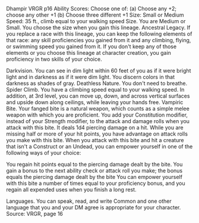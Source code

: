 Dhampir
VRGR
p16
Ability Scores: Choose one of: (a) Choose any +2; choose any other +1 (b) Choose three different +1
Size: Small or Medium
Speed: 35 ft., climb equal to your walking speed
Size. You are Medium or Small. You choose the size when you gain this lineage.
Ancestral Legacy. If you replace a race with this lineage, you can keep the following elements of that race: any skill proficiencies you gained from it and any climbing, flying, or swimming speed you gained from it.
If you don't keep any of those elements or you choose this lineage at character creation, you gain proficiency in two skills of your choice.

Darkvision. You can see in dim light within 60 feet of you as if it were bright light and in darkness as if it were dim light. You discern colors in that darkness as shades of gray.
Deathless Nature. You don't need to breathe.
Spider Climb. You have a climbing speed equal to your walking speed. In addition, at 3rd level, you can move up, down, and across vertical surfaces and upside down along ceilings, while leaving your hands free.
Vampiric Bite. Your fanged bite is a natural weapon, which counts as a simple melee weapon with which you are proficient. You add your Constitution modifier, instead of your Strength modifier, to the attack and damage rolls when you attack with this bite. It deals 1d4 piercing damage on a hit. While you are missing half or more of your hit points, you have advantage on attack rolls you make with this bite.
When you attack with this bite and hit a creature that isn't a Construct or an Undead, you can empower yourself in one of the following ways of your choice:

You regain hit points equal to the piercing damage dealt by the bite.
You gain a bonus to the next ability check or attack roll you make; the bonus equals the piercing damage dealt by the bite
You can empower yourself with this bite a number of times equal to your proficiency bonus, and you regain all expended uses when you finish a long rest.

Languages. You can speak, read, and write Common and one other language that you and your DM agree is appropriate for your character.
Source: VRGR, page 16